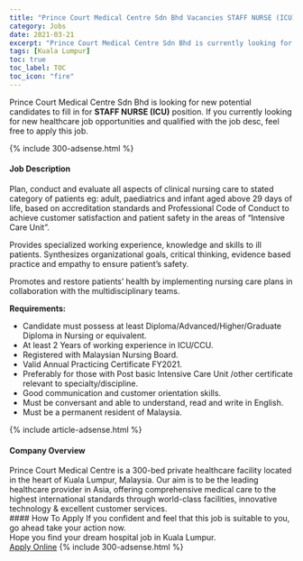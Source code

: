 ```yaml
---
title: "Prince Court Medical Centre Sdn Bhd Vacancies STAFF NURSE (ICU)" 
category: Jobs 
date: 2021-03-21 
excerpt: "Prince Court Medical Centre Sdn Bhd is currently looking for suitable person to fill in the STAFF NURSE (ICU) which positioned at Kuala Lumpur" 
tags: [Kuala Lumpur] 
toc: true 
toc_label: TOC 
toc_icon: "fire" 
--- 
```


<p>Prince Court Medical Centre Sdn Bhd is looking for new potential candidates to fill in for <b>STAFF NURSE (ICU)</b> position. If you currently looking for new healthcare job opportunities and qualified with the job desc, feel free to apply this job.
</p>{% include 300-adsense.html %} 
<div><div><h4>Job Description</h4></div><div><div><span><div><p>Plan, conduct and evaluate all aspects of clinical nursing care to stated category of patients eg: adult, paediatrics and infant aged above 29 days of life, based on accreditation standards and Professional Code of Conduct to achieve customer satisfaction and patient safety in the areas of &#8220;Intensive Care Unit&#8221;.</p><p>Provides specialized working experience, knowledge and skills to ill patients. Synthesizes organizational goals, critical thinking, evidence based practice and empathy to ensure patient&#8217;s safety.&#160;</p><p>Promotes and restore patients&#8217; health by implementing nursing care plans in collaboration with the multidisciplinary teams.</p><p><strong>Requirements:</strong></p><ul><li>Candidate must possess at least Diploma/Advanced/Higher/Graduate Diploma in Nursing or equivalent.</li><li>At least 2&#160;Years of working experience in ICU/CCU.</li><li>Registered with Malaysian Nursing Board.</li><li>Valid Annual Practicing Certificate FY2021.</li><li>Preferably for those with Post basic Intensive Care Unit /other certificate relevant to specialty/discipline.</li><li>Good communication and customer orientation skills.</li><li>Must be conversant and able to understand, read and write in English.&#160;</li><li>Must be a permanent resident of Malaysia.</li></ul></div></span></div></div></div> 
{% include article-adsense.html %} 
<div><div><h4>Company Overview</h4></div><div><div><span><div><div>Prince Court Medical Centre is a 300-bed private healthcare facility located in the heart of Kuala Lumpur, Malaysia. Our aim is to be the leading healthcare provider in Asia, offering comprehensive medical care to the highest international standards through world-class facilities, innovative technology &amp; excellent customer services.</div></div></span></div></div></div> 
#### How To Apply 
If you confident and feel that this job is suitable to you, go ahead take your action now. <br/> 
Hope you find your dream hospital job in Kuala Lumpur. <br/> 
<a href="https://www.jobstreet.com.my/en/job/staff-nurse-icu-4503672?jobId=jobstreet-my-job-4503672" class="btn btn--warning" target="_blank" rel="nofollow noopenner">Apply Online</a> 
{% include 300-adsense.html %} 